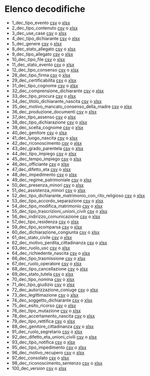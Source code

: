 # Elenco decodifiche

* 1_dec_tipo_evento [csv](1_dec_tipo_evento.csv) o [xlsx](1_dec_tipo_evento.xslx)
* 2_dec_tipo_contenuto [csv](2_dec_tipo_contenuto.csv) o [xlsx](2_dec_tipo_contenuto.xslx)
* 3_dec_use_case [csv](3_dec_use_case.csv) o [xlsx](3_dec_use_case.xslx)
* 4_dec_tipo_dichiarante [csv](4_dec_tipo_dichiarante.csv) o [xlsx](4_dec_tipo_dichiarante.xslx)
* 5_dec_genere [csv](5_dec_genere.csv) o [xlsx](5_dec_genere.xslx)
* 8_dec_stato_allegato [csv](8_dec_stato_allegato.csv) o [xlsx](8_dec_stato_allegato.xslx)
* 9_dec_tipo_allegato [csv](9_dec_tipo_allegato.csv) o [xlsx](9_dec_tipo_allegato.xslx)
* 10_dec_tipo_file [csv](10_dec_tipo_file.csv) o [xlsx](10_dec_tipo_file.xslx)
* 11_dec_stato_evento [csv](11_dec_stato_evento.csv) o [xlsx](11_dec_stato_evento.xslx)
* 12_dec_tipo_consenso [csv](12_dec_tipo_consenso.csv) o [xlsx](12_dec_tipo_consenso.xslx)
* 28_dec_tipo_firma [csv](28_dec_tipo_firma.csv) o [xlsx](28_dec_tipo_firma.xslx)
* 29_dec_certificabilita [csv](29_dec_certificabilita.csv) o [xlsx](29_dec_certificabilita.xslx)
* 31_dec_tipo_cognome [csv](31_dec_tipo_cognome.csv) o [xlsx](31_dec_tipo_cognome.xslx)
* 32_dec_comprensione_dichiarante [csv](32_dec_comprensione_dichiarante.csv) o [xlsx](32_dec_comprensione_dichiarante.xslx)
* 33_dec_tipo_procura [csv](33_dec_tipo_procura.csv) o [xlsx](33_dec_tipo_procura.xslx)
* 34_dec_titolo_dichiarante_nascita [csv](34_dec_titolo_dichiarante_nascita.csv) o [xlsx](34_dec_titolo_dichiarante_nascita.xslx)
* 35_dec_motivo_mancato_consenso_della_madre [csv](35_dec_motivo_mancato_consenso_della_madre.csv) o [xlsx](35_dec_motivo_mancato_consenso_della_madre.xslx)
* 36_dec_produzione_documenti [csv](36_dec_produzione_documenti.csv) o [xlsx](36_dec_produzione_documenti.xslx)
* 37_dec_tipo_assenso [csv](37_dec_tipo_assenso.csv) o [xlsx](37_dec_tipo_assenso.xslx)
* 38_dec_tipo_dichiarazione [csv](38_dec_tipo_dichiarazione.csv) o [xlsx](38_dec_tipo_dichiarazione.xslx)
* 39_dec_scelta_cognome [csv](39_dec_scelta_cognome.csv) o [xlsx](39_dec_scelta_cognome.xslx)
* 40_dec_genitore [csv](40_dec_genitore.csv) o [xlsx](40_dec_genitore.xslx)
* 41_dec_luogo_nascita [csv](41_dec_luogo_nascita.csv) o [xlsx](41_dec_luogo_nascita.xslx)
* 42_dec_riconoscimento [csv](42_dec_riconoscimento.csv) o [xlsx](42_dec_riconoscimento.xslx)
* 43_dec_grado_parentela [csv](43_dec_grado_parentela.csv) o [xlsx](43_dec_grado_parentela.xslx)
* 44_dec_tipo_impiego [csv](44_dec_tipo_impiego.csv) o [xlsx](44_dec_tipo_impiego.xslx)
* 45_dec_tempo_impiego [csv](45_dec_tempo_impiego.csv) o [xlsx](45_dec_tempo_impiego.xslx)
* 46_dec_officiante [csv](46_dec_officiante.csv) o [xlsx](46_dec_officiante.xslx)
* 47_dec_difetto_eta [csv](47_dec_difetto_eta.csv) o [xlsx](47_dec_difetto_eta.xslx)
* 48_dec_impedimento [csv](48_dec_impedimento.csv) o [xlsx](48_dec_impedimento.xslx)
* 49_dec_regime_patrimoniale [csv](49_dec_regime_patrimoniale.csv) o [xlsx](49_dec_regime_patrimoniale.xslx)
* 50_dec_presenza_minori [csv](50_dec_presenza_minori.csv) o [xlsx](50_dec_presenza_minori.xslx)
* 51_dec_assistenza_minori [csv](51_dec_assistenza_minori.csv) o [xlsx](51_dec_assistenza_minori.xslx)
* 52_dec_tipo_dichiarante_matrimonio_con_rito_religioso [csv](52_dec_tipo_dichiarante_matrimonio_con_rito_religioso.csv) o [xlsx](52_dec_tipo_dichiarante_matrimonio_con_rito_religioso.xslx)
* 53_dec_tipo_accordo_separazione [csv](53_dec_tipo_accordo_separazione.csv) o [xlsx](53_dec_tipo_accordo_separazione.xslx)
* 54_dec_tipo_modifica_matrimonio [csv](54_dec_tipo_modifica_matrimonio.csv) o [xlsx](54_dec_tipo_modifica_matrimonio.xslx)
* 55_dec_tipo_trascrizioni_unioni_civili [csv](55_dec_tipo_trascrizioni_unioni_civili.csv) o [xlsx](55_dec_tipo_trascrizioni_unioni_civili.xslx)
* 56_dec_indirizzo_comunicazione [csv](56_dec_indirizzo_comunicazione.csv) o [xlsx](56_dec_indirizzo_comunicazione.xslx)
* 57_dec_tipo_residenza [csv](57_dec_tipo_residenza.csv) o [xlsx](57_dec_tipo_residenza.xslx)
* 59_dec_tipo_scomparsa [csv](59_dec_tipo_scomparsa.csv) o [xlsx](59_dec_tipo_scomparsa.xslx)
* 60_dec_dichiarazione_congiunta [csv](60_dec_dichiarazione_congiunta.csv) o [xlsx](60_dec_dichiarazione_congiunta.xslx)
* 61_dec_stato_civile [csv](61_dec_stato_civile.csv) o [xlsx](61_dec_stato_civile.xslx)
* 62_dec_motivo_perdita_cittadinanza [csv](62_dec_motivo_perdita_cittadinanza.csv) o [xlsx](62_dec_motivo_perdita_cittadinanza.xslx)
* 63_dec_ruolo_usc [csv](63_dec_ruolo_usc.csv) o [xlsx](63_dec_ruolo_usc.xslx)
* 64_dec_richiedente_nascita [csv](64_dec_richiedente_nascita.csv) o [xlsx](64_dec_richiedente_nascita.xslx)
* 66_dec_tipo_trasmissione [csv](66_dec_tipo_trasmissione.csv) o [xlsx](66_dec_tipo_trasmissione.xslx)
* 67_dec_ruolo_operatore [csv](67_dec_ruolo_operatore.csv) o [xlsx](67_dec_ruolo_operatore.xslx)
* 68_dec_tipo_cancellazione [csv](68_dec_tipo_cancellazione.csv) o [xlsx](68_dec_tipo_cancellazione.xslx)
* 69_dec_stato_tutela [csv](69_dec_stato_tutela.csv) o [xlsx](69_dec_stato_tutela.xslx)
* 70_dec_tipo_nomina [csv](70_dec_tipo_nomina.csv) o [xlsx](70_dec_tipo_nomina.xslx)
* 71_dec_tipo_giudizio [csv](71_dec_tipo_giudizio.csv) o [xlsx](71_dec_tipo_giudizio.xslx)
* 72_dec_autorizzazione_coniuge [csv](72_dec_autorizzazione_coniuge.csv) o [xlsx](72_dec_autorizzazione_coniuge.xslx)
* 73_dec_legittimazione [csv](73_dec_legittimazione.csv) o [xlsx](73_dec_legittimazione.xslx)
* 74_dec_soggetto_dichiarante [csv](74_dec_soggetto_dichiarante.csv) o [xlsx](74_dec_soggetto_dichiarante.xslx)
* 75_dec_esito_ricorso [csv](75_dec_esito_ricorso.csv) o [xlsx](75_dec_esito_ricorso.xslx)
* 76_dec_tipo_mutazione [csv](76_dec_tipo_mutazione.csv) o [xlsx](76_dec_tipo_mutazione.xslx)
* 78_dec_accertamento_nascita [csv](78_dec_accertamento_nascita.csv) o [xlsx](78_dec_accertamento_nascita.xslx)
* 79_dec_tipo_rettifica [csv](79_dec_tipo_rettifica.csv) o [xlsx](79_dec_tipo_rettifica.xslx)
* 88_dec_genitore_cittadinanza [csv](88_dec_genitore_cittadinanza.csv) o [xlsx](88_dec_genitore_cittadinanza.xslx)
* 91_dec_ruolo_segretario [csv](91_dec_ruolo_segretario.csv) o [xlsx](91_dec_ruolo_segretario.xslx)
* 92_dec_difetto_eta_unioni_civili [csv](92_dec_difetto_eta_unioni_civili.csv) o [xlsx](92_dec_difetto_eta_unioni_civili.xslx)
* 93_dec_tipo_notifica [csv](93_dec_tipo_notifica.csv) o [xlsx](93_dec_tipo_notifica.xslx)
* 95_dec_tipo_impedimento [csv](95_dec_tipo_impedimento.csv) o [xlsx](95_dec_tipo_impedimento.xslx)
* 96_dec_motivo_recupero [csv](96_dec_motivo_recupero.csv) o [xlsx](96_dec_motivo_recupero.xslx)
* 97_dec_consolato [csv](97_dec_consolato.csv) o [xlsx](97_dec_consolato.xslx)
* 98_dec_riconoscimento_sentenzo [csv](98_dec_riconoscimento_sentenzo.csv) o [xlsx](98_dec_riconoscimento_sentenzo.xslx)
* 100_dec_version [csv](100_dec_version.csv) o [xlsx](100_dec_version.xslx)
